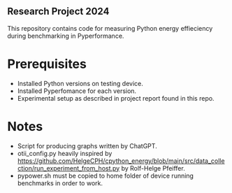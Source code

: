 ## Research Project 2024
This repository contains code for measuring Python energy effieciency during benchmarking in Pyperformance.

# Prerequisites
- Installed Python versions on testing device.
- Installed Pyperfomance for each version.
- Experimental setup as described in project report found in this repo.
# Notes
- Script for producing graphs written by ChatGPT.
- otii_config.py heavily inspired by https://github.com/HelgeCPH/cpython_energy/blob/main/src/data_collection/run_experiment_from_host.py by Rolf-Helge Pfeiffer.
- pypower.sh must be copied to home folder of device running benchmarks in order to work.
